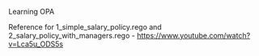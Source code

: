 Learning OPA

Reference for 1_simple_salary_policy.rego and 2_salary_policy_with_managers.rego - https://www.youtube.com/watch?v=Lca5u_ODS5s
